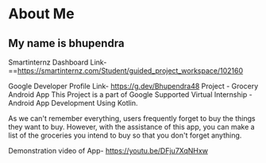 # About Me
## My name is bhupendra

Smartinternz Dashboard Link-==https://smartinternz.com/Student/guided_project_workspace/102160

Google Developer Profile Link- https://g.dev/Bhupendra48
Project - Grocery Android App
This Project is a part of Google Supported Virtual Internship - Android App Development Using Kotlin.

As we can't remember everything, users frequently forget to buy the things they want to buy. However, with the assistance of this app, you can make a list of the groceries you intend to buy so that you don't forget anything.

Demonstration video of App- https://youtu.be/DFju7XqNHxw
